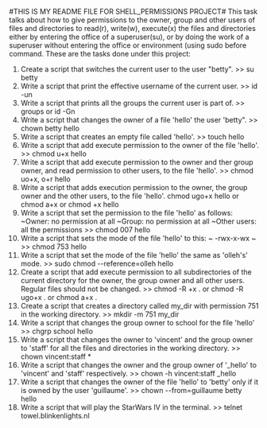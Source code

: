 #THIS IS MY README FILE FOR SHELL_PERMISSIONS PROJECT#
This task talks about how to give permissions to the owner, group and other users of files and directories to read(r), write(w), execute(x) the files and directories either by entering the office of a superuser(su), or by doing the work of a superuser without entering the office or environment (using sudo before command.
These are the tasks done under this project:
1) Create a script that switches the current user to the user "betty". >> su betty
2) Write a script that print the effective username of the current user. >> id -un
3) Write a script that prints all the groups the current user is part of. >> groups or id -Gn
4) Write a script that changes the owner of a file 'hello' the user 'betty". >> chown betty hello
5) Write a script that creates an empty file called 'hello'. >> touch hello
6) Write a script that add execute permission to the owner of the file 'hello'. >> chmod u+x hello
7) Write a script that add execute permission to the owner and ther group owner, and read permission to other users, to the file 'hello'. >> chmod uo+x, o+r hello
8) Write a script that adds execution permission to the owner, the group owner and the other users, to the file 'hello'. chmod ugo+x hello or chmod a+x or chmod +x hello
9) Write a script that set the permission to the file 'hello' as follows:
~Owner: no permission at all
~Group: no permission at all
~Other users: all the permissions >> chmod 007 hello
10) Write a script that sets the mode of the file 'hello' to this:
~ -rwx-x-wx ~ >> chmod 753 hello
11) Write a script that set the mode of the file 'hello' the same as 'olleh's' mode. >> sudo chmod --reference=olleh hello
12) Create a script that add execute permission to all subdirectories of the current directory for the owner, the group owner and all other users. Regular files should not be changed. >> chmod -R +x . or chmod -R ugo+x . or chmod a+x .
13) Create a script that creates a directory called my_dir with permission 751 in the working directory. >> mkdir -m 751 my_dir
14) Write a script that changes the group owner to school for the file 'hello' >> chgrp school hello
15) Write a script that changes the owner to 'vincent' and the group owner to 'staff' for all the files and directories in the working directory. >> chown vincent:staff *
16) Write a script that changes the owner and the group owner of '_hello' to 'vincent' and 'staff' respectively. >> chown -h vincent:staff _hello
17) Write a script that changes the owner of the file 'hello' to 'betty' only if it is owned by the user 'guillaume'. >> chown --from=guillaume betty hello
18) Write a script that will play the StarWars IV in the terminal. >> telnet towel.blinkenlights.nl

